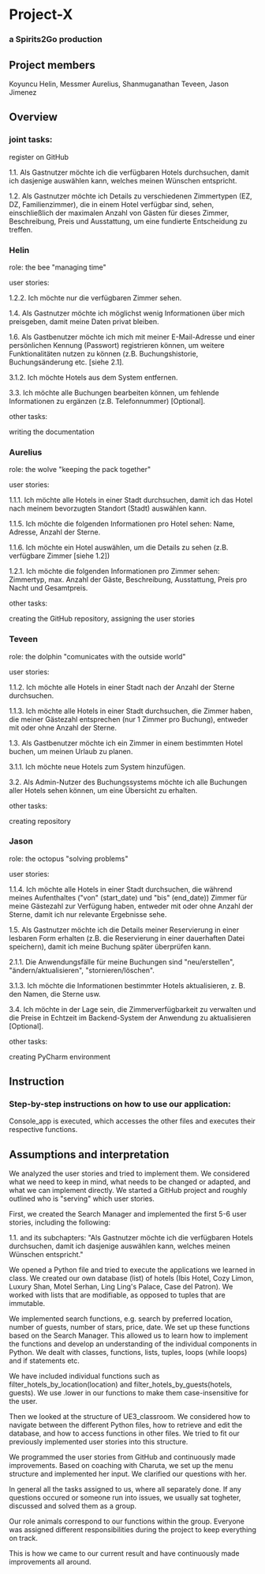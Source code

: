 # Project-X
### a Spirits2Go production  


## Project members
Koyuncu Helin, Messmer Aurelius, Shanmuganathan Teveen, Jason Jimenez  


## Overview

### joint tasks:  

register on GitHub

1.1. Als Gastnutzer möchte ich die verfügbaren Hotels durchsuchen, damit ich dasjenige auswählen kann, welches meinen Wünschen entspricht.

1.2. Als Gastnutzer möchte ich Details zu verschiedenen Zimmertypen (EZ, DZ, Familienzimmer), die in einem Hotel verfügbar sind, sehen, einschließlich der maximalen Anzahl von Gästen für dieses Zimmer, Beschreibung, Preis und Ausstattung, um eine fundierte Entscheidung zu treffen.



### Helin

role:  the bee "managing time"

user stories: 

1.2.2. Ich möchte nur die verfügbaren Zimmer sehen.

1.4. Als Gastnutzer möchte ich möglichst wenig Informationen über mich preisgeben, damit meine Daten privat bleiben.

1.6. Als Gastbenutzer möchte ich mich mit meiner E-Mail-Adresse und einer persönlichen Kennung (Passwort) registrieren können, um weitere Funktionalitäten nutzen zu können (z.B. Buchungshistorie, Buchungsänderung etc. [siehe 2.1].

3.1.2. Ich möchte Hotels aus dem System entfernen.

3.3. Ich möchte alle Buchungen bearbeiten können, um fehlende Informationen zu ergänzen (z.B. Telefonnummer) [Optional].

other tasks: 

writing the documentation



### Aurelius

role:  the wolve "keeping the pack together"

user stories: 

1.1.1. Ich möchte alle Hotels in einer Stadt durchsuchen, damit ich das Hotel nach meinem bevorzugten Standort (Stadt) auswählen kann.

1.1.5. Ich möchte die folgenden Informationen pro Hotel sehen: Name, Adresse, Anzahl der Sterne.

1.1.6. Ich möchte ein Hotel auswählen, um die Details zu sehen (z.B. verfügbare Zimmer [siehe 1.2])

1.2.1. Ich möchte die folgenden Informationen pro Zimmer sehen: Zimmertyp, max. Anzahl der Gäste, Beschreibung, Ausstattung, Preis pro Nacht und Gesamtpreis.

other tasks:  

creating the GitHub repository, assigning the user stories



### Teveen

role:  the dolphin "comunicates with the outside world"

user stories:

1.1.2. Ich möchte alle Hotels in einer Stadt nach der Anzahl der Sterne durchsuchen.

1.1.3. Ich möchte alle Hotels in einer Stadt durchsuchen, die Zimmer haben, die meiner Gästezahl entsprechen (nur 1 Zimmer pro Buchung), entweder mit oder ohne Anzahl der Sterne.

1.3. Als Gastbenutzer möchte ich ein Zimmer in einem bestimmten Hotel buchen, um meinen Urlaub zu planen.

3.1.1. Ich möchte neue Hotels zum System hinzufügen.

3.2. Als Admin-Nutzer des Buchungssystems möchte ich alle Buchungen aller Hotels sehen können, um eine Übersicht zu erhalten.

other tasks:  

creating repository



### Jason

role:  the octopus "solving problems"

user stories:

1.1.4. Ich möchte alle Hotels in einer Stadt durchsuchen, die während meines Aufenthaltes ("von" (start_date) und "bis" (end_date)) Zimmer für meine Gästezahl zur Verfügung haben, entweder mit oder ohne Anzahl der Sterne, damit ich nur relevante Ergebnisse sehe.

1.5. Als Gastnutzer möchte ich die Details meiner Reservierung in einer lesbaren Form erhalten (z.B. die Reservierung in einer dauerhaften Datei speichern), damit ich meine Buchung später überprüfen kann.

2.1.1. Die Anwendungsfälle für meine Buchungen sind "neu/erstellen", "ändern/aktualisieren", "stornieren/löschen".

3.1.3. Ich möchte die Informationen bestimmter Hotels aktualisieren, z. B. den Namen, die Sterne usw.

3.4. Ich möchte in der Lage sein, die Zimmerverfügbarkeit zu verwalten und die Preise in Echtzeit im Backend-System der Anwendung zu aktualisieren [Optional].

other tasks:  

creating PyCharm environment



## Instruction

### Step-by-step instructions on how to use our application:

Console_app is executed, which accesses the other files and executes their respective functions.


## Assumptions and interpretation

We analyzed the user stories and tried to implement them. We considered what we need to keep in mind, what needs to be changed or adapted, and what we can implement directly. We started a GitHub project and roughly outlined who is "serving" which user stories.

First, we created the Search Manager and implemented the first 5-6 user stories, including the following:

1.1. and its subchapters:
"Als Gastnutzer möchte ich die verfügbaren Hotels durchsuchen, damit ich dasjenige auswählen kann, welches meinen Wünschen entspricht."

We opened a Python file and tried to execute the applications we learned in class. We created our own database (list) of hotels (Ibis Hotel, Cozy Limon, Luxury Shan, Motel Serhan, Ling Ling's Palace, Case del Patron). We worked with lists that are modifiable, as opposed to tuples that are immutable.

We implemented search functions, e.g. search by preferred location, number of guests, number of stars, price, date. We set up these functions based on the Search Manager. This allowed us to learn how to implement the functions and develop an understanding of the individual components in Python. We dealt with classes, functions, lists, tuples, loops (while loops) and if statements etc.

We have included individual functions such as filter_hotels_by_location(location) and filter_hotels_by_guests(hotels, guests). We use .lower in our functions to make them case-insensitive for the user.

Then we looked at the structure of UE3_classroom. We considered how to navigate between the different Python files, how to retrieve and edit the database, and how to access functions in other files. We tried to fit our previously implemented user stories into this structure.

We programmed the user stories from GitHub and continuously made improvements. Based on coaching with Charuta, we set up the menu structure and implemented her input. We clarified our questions with her.
 
In general all the tasks assigned to us, where all separately done. If any questions occured or someone run into issues, we usually sat togheter, discussed and solved them as a group. 

Our role animals correspond to our functions within the group. Everyone was assigned different responsibilities during the project to keep everything on track. 

This is how we came to our current result and have continuously made improvements all around.
